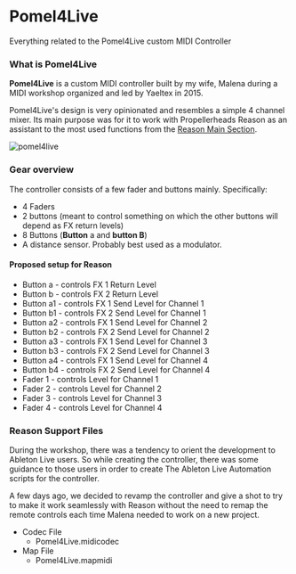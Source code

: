 # Pomel4Live

Everything related to the Pomel4Live custom MIDI Controller

### What is Pomel4Live

**Pomel4Live** is a custom MIDI controller built by my wife, Malena during a MIDI workshop organized and led by Yaeltex in 2015.

Pomel4Live's design is very opinionated and resembles a simple 4 channel mixer. Its main purpose was for it to work with Propellerheads Reason
as an assistant to the most used functions from the [Reason Main Section]().

![pomel4live](https://user-images.githubusercontent.com/746152/28279616-6a8c1c92-6af7-11e7-954d-d65c3003bdbf.jpg)


### Gear overview

The controller consists of a few fader and buttons mainly. Specifically:

* 4 Faders
* 2 buttons (meant to control something on which the other buttons will depend as FX return levels)
* 8 Buttons (**Button** a and **button B**)
* A distance sensor. Probably best used as a modulator.

#### Proposed setup for Reason

* Button a - controls FX 1 Return Level
* Button b - controls FX 2 Return Level
* Button a1 - controls FX 1 Send Level for Channel 1
* Button b1 - controls FX 2 Send Level for Channel 1
* Button a2 - controls FX 1 Send Level for Channel 2
* Button b2 - controls FX 2 Send Level for Channel 2
* Button a3 - controls FX 1 Send Level for Channel 3
* Button b3 - controls FX 2 Send Level for Channel 3
* Button a4 - controls FX 1 Send Level for Channel 4
* Button b4 - controls FX 2 Send Level for Channel 4
* Fader 1 - controls Level for Channel 1
* Fader 2 - controls Level for Channel 2
* Fader 3 - controls Level for Channel 3
* Fader 4 - controls Level for Channel 4

### Reason Support Files

During the workshop, there was a tendency to orient the development to Ableton Live users.
So while creating the controller, there was some guidance to those users in order to create
The Ableton Live Automation scripts for the controller.

A few days ago, we decided to revamp the controller and give a shot to try to make it work seamlessly with Reason without the need to remap the remote controls each time Malena needed to work on a new project.

* Codec File
  * Pomel4Live.midicodec
* Map File
  * Pomel4Live.mapmidi
  
